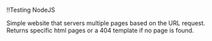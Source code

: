 !!Testing NodeJS

Simple website that servers multiple pages based on the URL request.  Returns specific html pages or a 404 template if no page is found.